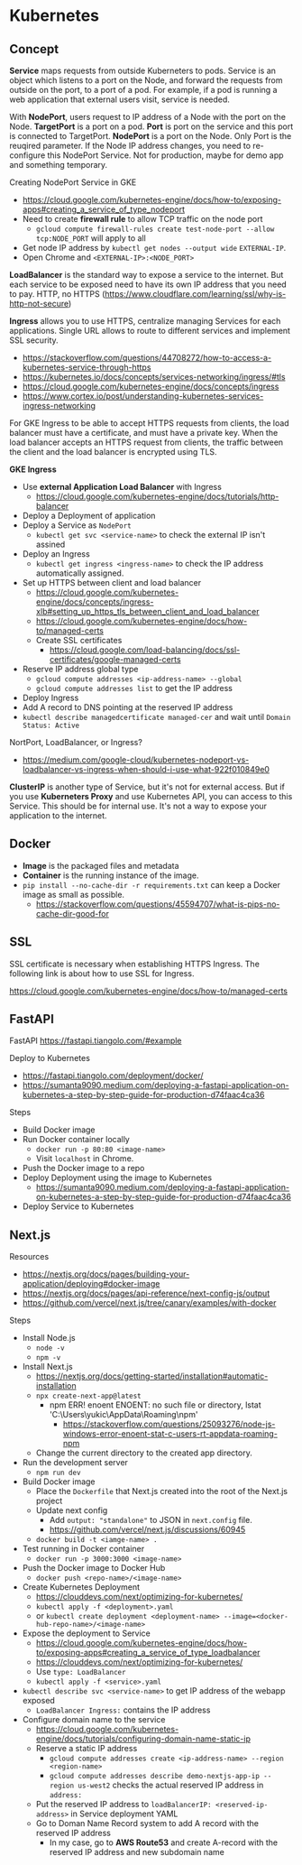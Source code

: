 # Kubernetes

## Concept

**Service** maps requests from outside Kuberneters to pods. Service is an object which listens to a port on the Node, and forward the requests from outside on the port, to a port of a pod. For example, if a pod is running a web application that external users visit, service is needed.

With **NodePort**, users request to IP address of a Node with the port on the Node. **TargetPort** is a port on a pod. **Port** is port on the service and this port is connected to TargetPort. **NodePort** is a port on the Node. Only Port is the reuqired parameter. If the Node IP address changes, you need to re-configure this NodePort Service. Not for production, maybe for demo app and something temporary.

Creating NodePort Service in GKE
- https://cloud.google.com/kubernetes-engine/docs/how-to/exposing-apps#creating_a_service_of_type_nodeport
- Need to create **firewall rule** to allow TCP traffic on the node port
  - `gcloud compute firewall-rules create test-node-port --allow tcp:NODE_PORT` will apply to all
- Get node IP address by `kubectl get nodes --output wide` `EXTERNAL-IP`.
- Open Chrome and `<EXTERNAL-IP>:<NODE_PORT>`

**LoadBalancer** is the standard way to expose a service to the internet. But each service to be exposed need to have its own IP address that you need to pay. HTTP, no HTTPS (https://www.cloudflare.com/learning/ssl/why-is-http-not-secure)

**Ingress** allows you to use HTTPS, centralize managing Services for each applications. Single URL allows to route to different services and implement SSL security.
- https://stackoverflow.com/questions/44708272/how-to-access-a-kubernetes-service-through-https
- https://kubernetes.io/docs/concepts/services-networking/ingress/#tls
- https://cloud.google.com/kubernetes-engine/docs/concepts/ingress
- https://www.cortex.io/post/understanding-kubernetes-services-ingress-networking

For GKE Ingress to be able to accept HTTPS requests from clients, the load balancer must have a certificate, and must have a private key. When the load balancer accepts an HTTPS request from clients, the traffic between the client and the load balancer is encrypted using TLS.

**GKE Ingress**
- Use **external Application Load Balancer** with Ingress
  - https://cloud.google.com/kubernetes-engine/docs/tutorials/http-balancer
- Deploy a Deployment of application
- Deploy a Service as `NodePort`
  - `kubectl get svc <service-name>` to check the external IP isn't assined
- Deploy an Ingress
  - `kubectl get ingress <ingress-name>` to check the IP address automatically assigned.
- Set up HTTPS between client and load balancer
  - https://cloud.google.com/kubernetes-engine/docs/concepts/ingress-xlb#setting_up_https_tls_between_client_and_load_balancer
  - https://cloud.google.com/kubernetes-engine/docs/how-to/managed-certs
  - Create SSL certificates
    - https://cloud.google.com/load-balancing/docs/ssl-certificates/google-managed-certs
- Reserve IP address global type
  - `gcloud compute addresses <ip-address-name> --global`
  - `gcloud compute addresses list` to get the IP address
- Deploy Ingress
- Add A record to DNS pointing at the reserved IP address
- `kubectl describe managedcertificate managed-cer` and wait until `Domain Status: Active`

NortPort, LoadBalancer, or Ingress?
- https://medium.com/google-cloud/kubernetes-nodeport-vs-loadbalancer-vs-ingress-when-should-i-use-what-922f010849e0

**ClusterIP** is another type of Service, but it's not for external access. But if you use **Kuberneters Proxy** and use Kubernetes API, you can access to this Service. This should be for internal use. It's not a way to expose your application to the internet.

## Docker

- **Image** is the packaged files and metadata
- **Container** is the running instance of the image.
- `pip install --no-cache-dir -r requirements.txt` can keep a Docker image as small as possible.
  - https://stackoverflow.com/questions/45594707/what-is-pips-no-cache-dir-good-for

## SSL

SSL certificate is necessary when establishing HTTPS Ingress. The following link is about how to use SSL for Ingress.

https://cloud.google.com/kubernetes-engine/docs/how-to/managed-certs

## FastAPI

FastAPI https://fastapi.tiangolo.com/#example

Deploy to Kubernetes
- https://fastapi.tiangolo.com/deployment/docker/
- https://sumanta9090.medium.com/deploying-a-fastapi-application-on-kubernetes-a-step-by-step-guide-for-production-d74faac4ca36

Steps
- Build Docker image
- Run Docker container locally
  - `docker run -p 80:80 <image-name>`
  - Visit `localhost` in Chrome.
- Push the Docker image to a repo
- Deploy Deployment using the image to Kubernetes
  - https://sumanta9090.medium.com/deploying-a-fastapi-application-on-kubernetes-a-step-by-step-guide-for-production-d74faac4ca36
- Deploy Service to Kubernetes

## Next.js

Resources
- https://nextjs.org/docs/pages/building-your-application/deploying#docker-image
- https://nextjs.org/docs/pages/api-reference/next-config-js/output
- https://github.com/vercel/next.js/tree/canary/examples/with-docker

Steps
- Install Node.js
  - `node -v`
  - `npm -v`
- Install Next.js
  - https://nextjs.org/docs/getting-started/installation#automatic-installation
  - `npx create-next-app@latest`
    - npm ERR! enoent ENOENT: no such file or directory, lstat 'C:\Users\yukic\AppData\Roaming\npm'
      - https://stackoverflow.com/questions/25093276/node-js-windows-error-enoent-stat-c-users-rt-appdata-roaming-npm
  - Change the current directory to the created app directory.
- Run the development server
  - `npm run dev`
- Build Docker image
  - Place the `Dockerfile` that Next.js created into the root of the Next.js project
  - Update next config
    - Add `output: "standalone"` to JSON in `next.config` file.
    - https://github.com/vercel/next.js/discussions/60945 
  - `docker build -t <iamge-name> .`
- Test running in Docker container
  - `docker run -p 3000:3000 <image-name>`
- Push the Docker image to Docker Hub
  - `docker push <repo-name>/<image-name>`
- Create Kubernetes Deployment
  - https://clouddevs.com/next/optimizing-for-kubernetes/
  - `kubectl apply -f <deployment>.yaml`
  - or `kubectl create deployment <deployment-name> --image=<docker-hub-repo-name>/<image-name>`
- Expose the deployment to Service
  - https://cloud.google.com/kubernetes-engine/docs/how-to/exposing-apps#creating_a_service_of_type_loadbalancer
  - https://clouddevs.com/next/optimizing-for-kubernetes/
  - Use `type: LoadBalancer`
  - `kubectl apply -f <service>.yaml`
- `kubectl describe svc <service-name>` to get IP address of the webapp exposed
  - `LoadBalancer Ingress:` contains the IP address
- Configure domain name to the service
  - https://cloud.google.com/kubernetes-engine/docs/tutorials/configuring-domain-name-static-ip
  - Reserve a static IP address
    - `gcloud compute addresses create <ip-address-name> --region <region-name>`
    - `gcloud compute addresses describe demo-nextjs-app-ip --region us-west2` checks the actual reserved IP address in `address:`
  - Put the reserved IP address to `loadBalancerIP: <reserved-ip-address>` in Service deployment YAML
  - Go to Doman Name Record system to add A record with the reserved IP address
    - In my case, go to **AWS Route53** and create A-record with the reserved IP address and new subdomain name 
  